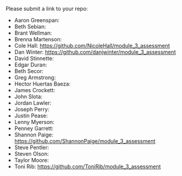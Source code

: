 Please submit a link to your repo:

* Aaron Greenspan:
* Beth Sebian:
* Brant Wellman:
* Brenna Martenson:
* Cole Hall: https://github.com/NicoleHall/module_3_assessment
* Dan Winter: https://github.com/danjwinter/module_3_assessment
* David Stinnette:
* Edgar Duran:
* Beth Secor:
* Greg Armstrong:
* Hector Huertas Baeza:
* James Crockett:
* John Slota:
* Jordan Lawler:
* Joseph Perry:
* Justin Pease:
* Lenny Myerson:
* Penney Garrett:
* Shannon Paige: https://github.com/ShannonPaige/module_3_assessment
* Steve Pentler:
* Steven Olson:
* Taylor Moore:
* Toni Rib: https://github.com/ToniRib/module_3_assessment
